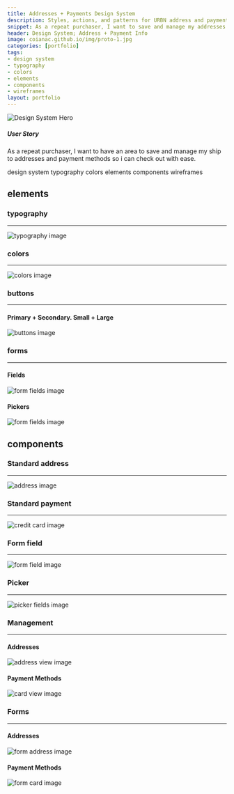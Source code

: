 ```yaml
---
title: Addresses + Payments Design System
description: Styles, actions, and patterns for URBN address and payment info
snippet: As a repeat purchaser, I want to save and manage my addresses and payment methods so I can check out with ease.
header: Design System; Address + Payment Info
image: coianac.github.io/img/proto-1.jpg
categories: [portfolio]
tags: 
- design system
- typography
- colors
- elements
- components
- wireframes
layout: portfolio
---
```

<div class="w3-row">
<img src="https://coianac.github.io/img/designSystem-hero.jpg" alt="Design System Hero">
	</div>
<div class="w3-row w3-center block-head"> 
        <h5>User Story</h5>
	    <p>As a repeat purchaser, I want to have an area to save and manage my ship to addresses and payment methods so i can check out with ease.</p>
</div>

<div class="w3-row"> 
  <div class="w3-col w3-container m2">
  </div>
    <div class="w3-col w3-container m8">
	<pill>design system</pill>
	<pill>typography</pill>
	<pill>colors</pill>
	<pill>elements</pill>
	<pill>components</pill>
	<pill>wireframes</pill>
      </div>
      <div class="w3-col w3-container m2">
      </div>
</div>

<div class="w3-row "> 
	<div class="w3-col w3-container m2">
	</div>
		<div class="w3-col w3-container m8">
		<h2>elements</h2>
			<h3>typography</h3>
			<hr>
				<img src="https://coianac.github.io/img/ap-typography.jpg" alt="typography image">
			<h3>colors</h3>
			<hr>
				<img src="https://coianac.github.io/img/ap-colors.jpg" alt="colors image">
			<h3>buttons</h3>
			<hr>
				<h4>Primary + Secondary. Small + Large</h4>
				<img src="https://coianac.github.io/img/ap-buttons.jpg" alt="buttons image">
			<h3>forms</h3>
			<hr>
				<h4>Fields</h4>
				<img src="https://coianac.github.io/img/ap-field.jpg" alt="form fields image">
				<h4>Pickers</h4>
				<img src="https://coianac.github.io/img/ap-pickers.jpg" alt="form fields image">
		<h2>components</h2>
			<h3>Standard address</h3>
			<hr>
				<img src="https://coianac.github.io/img/ap-address.jpg" alt="address image">
			<h3>Standard payment</h3>
			<hr>
				<img src="https://coianac.github.io/img/ap-card.jpg" alt="credit card image">
			<h3>Form field</h3>
			<hr>
				<img src="https://coianac.github.io/img/ap-formField.jpg" alt="form field image">
			<h3>Picker</h3>
			<hr>
				<img src="https://coianac.github.io/img/ap-pickerField.jpg" alt="picker fields image">
			<h3>Management</h3>
			<hr>
				<h4>Addresses</h4>
					<img src="https://coianac.github.io/img/ap-addressView.jpg" alt="address view image">
				<h4>Payment Methods</h4>
					<img src="https://coianac.github.io/img/ap-cardView.jpg" alt="card view image">
			<h3>Forms</h3>
			<hr>
				<h4>Addresses</h4>
					<img src="https://coianac.github.io/img/ap-formAddress.jpg" alt="form address image">
				<h4>Payment Methods</h4>
					<img src="https://coianac.github.io/img/ap-formCard.jpg" alt="form card image">
     </div>
      <div class="w3-col w3-container m2">
      </div>
</div>
    
    
